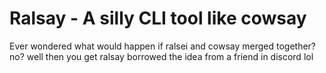 # Ralsay - A silly CLI tool like cowsay
Ever wondered what would happen if ralsei and cowsay merged together? no? well then you get ralsay
borrowed the idea from a friend in discord lol
